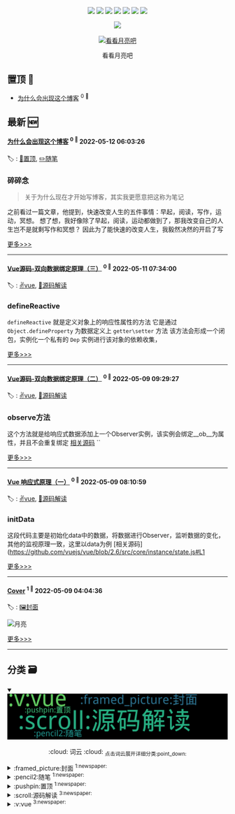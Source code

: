 

<p align='center'>
    <img src="https://badgen.net/badge/labels/5"/>
    <img src="https://badgen.net/github/issues/7kyun/ghiblog"/>
    <img src="https://badgen.net/badge/last-commit/2022-07-14 01:43:12"/>
    <img src="https://badgen.net/github/forks/7kyun/ghiblog"/>
    <img src="https://badgen.net/github/stars/7kyun/ghiblog"/>
    <img src="https://badgen.net/github/watchers/7kyun/ghiblog"/>
    <img src="https://badgen.net/github/release/7kyun/ghiblog"/>
</p>

<p align='center'>
    <img src="https://visitor-badge.glitch.me/badge?page_id=7kyun.ghiblog"/>
</p>



<p align='center'>
<a href='https://github.com/7kyun/ghiblog/issues/1#issuecomment-1120738390'>
<img src='https://user-images.githubusercontent.com/56475308/167338714-306950ac-bc9e-4968-a5d6-22fc157362db.jpg' width='50%' alt='
看看月亮吧 '>
</a>
</p>
<p align='center'>
<span>
看看月亮吧 </span>
</p>

    
## 置顶 :pushpin: 
- [为什么会出现这个博客](https://github.com/7kyun/ghiblog/issues/6)  <sup>0 :speech_balloon:</sup>  	 
## 最新 :new: 

#### [为什么会出现这个博客](https://github.com/7kyun/ghiblog/issues/6) <sup>0 :speech_balloon:</sup> 	 2022-05-12 06:03:26

:label: : [:pushpin:置顶](https://github.com/7kyun/ghiblog/labels/%3Apushpin%3A%E7%BD%AE%E9%A1%B6), [:pencil2:随笔](https://github.com/7kyun/ghiblog/labels/%3Apencil2%3A%E9%9A%8F%E7%AC%94)

### 碎碎念
> 关于为什么现在才开始写博客，其实我更愿意把这称为笔记

之前看过一篇文章，他提到，快速改变人生的五件事情：早起，阅读，写作，运动，冥想。
想了想，我好像除了早起，阅读，运动都做到了，那我改变自己的人生岂不是就剩写作和冥想？
因此为了能快速的改变人生，我毅然决然的开启了写

[更多>>>](https://github.com/7kyun/ghiblog/issues/6)

---


#### [Vue源码-双向数据绑定原理（三）](https://github.com/7kyun/ghiblog/issues/5) <sup>0 :speech_balloon:</sup> 	 2022-05-11 07:34:00

:label: : [:v:vue](https://github.com/7kyun/ghiblog/labels/%3Av%3Avue), [:scroll:源码解读](https://github.com/7kyun/ghiblog/labels/%3Ascroll%3A%E6%BA%90%E7%A0%81%E8%A7%A3%E8%AF%BB)

### defineReactive
`defineReactive` 就是定义对象上的响应性属性的方法
它是通过 `Object.defineProperty` 为数据定义上 `getter\setter` 方法
该方法会形成一个闭包，实例化一个私有的 `Dep` 实例进行该对象的依赖收集，

[更多>>>](https://github.com/7kyun/ghiblog/issues/5)

---


#### [Vue源码-双向数据绑定原理（二）](https://github.com/7kyun/ghiblog/issues/4) <sup>0 :speech_balloon:</sup> 	 2022-05-09 09:29:27

:label: : [:v:vue](https://github.com/7kyun/ghiblog/labels/%3Av%3Avue), [:scroll:源码解读](https://github.com/7kyun/ghiblog/labels/%3Ascroll%3A%E6%BA%90%E7%A0%81%E8%A7%A3%E8%AF%BB)

### observe方法
这个方法就是给响应式数据添加上一个Observer实例，该实例会绑定__ob__为属性，并且不会重复绑定
[相关源码](https://github.com/vuejs/vue/blob/2.6/src/core/observer/index.js#L110)
``

[更多>>>](https://github.com/7kyun/ghiblog/issues/4)

---


#### [Vue 响应式原理（一）](https://github.com/7kyun/ghiblog/issues/3) <sup>0 :speech_balloon:</sup> 	 2022-05-09 08:10:59

:label: : [:v:vue](https://github.com/7kyun/ghiblog/labels/%3Av%3Avue), [:scroll:源码解读](https://github.com/7kyun/ghiblog/labels/%3Ascroll%3A%E6%BA%90%E7%A0%81%E8%A7%A3%E8%AF%BB)

### initData
这段代码主要是初始化data中的数据，将数据进行Observer，监听数据的变化，其他的监视原理一致，这里以data为例
[相关源码](https://github.com/vuejs/vue/blob/2.6/src/core/instance/state.js#L1

[更多>>>](https://github.com/7kyun/ghiblog/issues/3)

---


#### [Cover](https://github.com/7kyun/ghiblog/issues/1) <sup>1 :speech_balloon:</sup> 	 2022-05-09 04:04:36

:label: : [:framed_picture:封面](https://github.com/7kyun/ghiblog/labels/%3Aframed_picture%3A%E5%B0%81%E9%9D%A2)

![月亮](https://user-images.githubusercontent.com/56475308/167338714-306950ac-bc9e-4968-a5d6-22fc157362db.jpg)


[更多>>>](https://github.com/7kyun/ghiblog/issues/1)

---


## 分类  :card_file_box: 

<details open="open">
    <summary>
        <img src="assets/wordcloud.png" title="词云, 点击展开详细分类" alt="词云， 点击展开详细分类">
        <p align="center">:cloud: 词云 :cloud: <sub>点击词云展开详细分类:point_down: </sub></p>
    </summary>


<details>
<summary>:framed_picture:封面	<sup>1:newspaper:</sup></summary>

- [Cover](https://github.com/7kyun/ghiblog/issues/1)  <sup>1 :speech_balloon:</sup>  	 


</details>

<details>
<summary>:pencil2:随笔	<sup>1:newspaper:</sup></summary>

- [为什么会出现这个博客](https://github.com/7kyun/ghiblog/issues/6)  <sup>0 :speech_balloon:</sup>  	 


</details>

<details>
<summary>:pushpin:置顶	<sup>1:newspaper:</sup></summary>

- [为什么会出现这个博客](https://github.com/7kyun/ghiblog/issues/6)  <sup>0 :speech_balloon:</sup>  	 


</details>

<details>
<summary>:scroll:源码解读	<sup>3:newspaper:</sup></summary>

- [Vue源码-双向数据绑定原理（三）](https://github.com/7kyun/ghiblog/issues/5)  <sup>0 :speech_balloon:</sup>  	 
- [Vue源码-双向数据绑定原理（二）](https://github.com/7kyun/ghiblog/issues/4)  <sup>0 :speech_balloon:</sup>  	 
- [Vue源码-双向数据绑定原理（一）](https://github.com/7kyun/ghiblog/issues/3)  <sup>0 :speech_balloon:</sup>  	 


</details>

<details>
<summary>:v:vue	<sup>3:newspaper:</sup></summary>

- [Vue源码-双向数据绑定原理（三）](https://github.com/7kyun/ghiblog/issues/5)  <sup>0 :speech_balloon:</sup>  	 
- [Vue源码-双向数据绑定原理（二）](https://github.com/7kyun/ghiblog/issues/4)  <sup>0 :speech_balloon:</sup>  	 
- [Vue源码-双向数据绑定原理（一）](https://github.com/7kyun/ghiblog/issues/3)  <sup>0 :speech_balloon:</sup>  	 


</details>


</details>    
